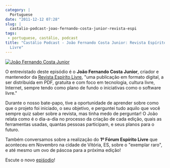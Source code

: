 ```yaml
---
category: |
  Portuguese
date: "2011-12-12 07:28"
slug: |
  castalio-podcast-joao-fernando-costa-junior-revista-espi
tags:
 - portuguese, castálio, podcast
title: "Castálio Podcast - João Fernando Costa Junior: Revista Espírito
  Livre"
---
```


[![João Fernando Costa
Junior](http://www.castalio.info/wp-content/uploads/2011/12/joao_reasonably_small.jpg)](http://www.castalio.info/wp-content/uploads/2011/12/joao_reasonably_small.jpg)

O entrevistado deste episódio é o **João Fernando Costa Junior**,
criador e mantenedor da [Revista Espírito
Livre](http://www.revista.espiritolivre.org/), "uma publicação em
formato digital, a ser distribuída em PDF, gratuita e com foco em
tecnologia, cultura livre, Internet, sempre tendo como plano de fundo o
iniciativas como o software livre."

Durante o nosso bate-papo, tive a oportunidade de aprender sobre como
que o projeto foi iniciado, o seu objetivo, e perguntei tudo aquilo que
você sempre quiz saber sobre a revista, mas tinha medo de perguntar! O
João relata como é o dia-a-dia no processo da criação de cada edição,
quais as ferramentas usadas, quantas pessoas participam, e seus planos
para o futuro.

Também conversamos sobre a realização do **1º Fórum Espírito Livre** que
aconteceu em Novembro na cidade de Vitória, ES, sobre o "exemplar raro",
e até mesmo um ovo de páscoa para a próxima edição!

Escute o novo
[epiśodio](http://www.castalio.info/joao-fernando-costa-junior-revista-espirito-livre/)!
